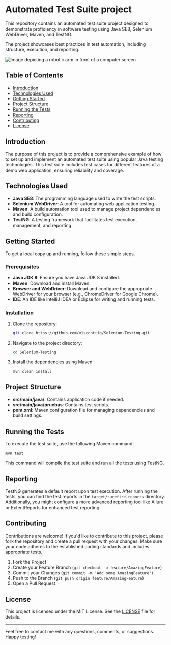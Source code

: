 # Automated Test Suite project

This repository contains an automated test suite project designed to demonstrate proficiency in software testing using Java SE8, Selenium WebDriver, Maven, and TestNG.

The project showcases best practices in test automation, including structure, execution, and reporting.

![Image depicting a robotic arm in front of a computer screen](https://visconttig.com/images/automated-testing2.jpg)

## Table of Contents

- [Introduction](#introduction)
- [Technologies Used](#technologies-used)
- [Getting Started](#getting-started)
- [Project Structure](#project-structure)
- [Running the Tests](#running-the-tests)
- [Reporting](#reporting)
- [Contributing](#contributing)
- [License](#license)

## Introduction

The purpose of this project is to provide a comprehensive example of how to set up and implement an automated test suite using popular Java testing technologies. This test suite includes test cases for different features of a demo web application, ensuring reliability and coverage.

## Technologies Used

- **Java SE8**: The programming language used to write the test scripts.
- **Selenium WebDriver**: A tool for automating web application testing.
- **Maven**: A build automation tool used to manage project dependencies and build configuration.
- **TestNG**: A testing framework that facilitates test execution, management, and reporting.

## Getting Started

To get a local copy up and running, follow these simple steps.

### Prerequisites

- **Java JDK 8**: Ensure you have Java JDK 8 installed.
- **Maven**: Download and install Maven.
- **Browser and WebDriver**: Download and configure the appropriate WebDriver for your browser (e.g., ChromeDriver for Google Chrome).
- **IDE**: An IDE like IntelliJ IDEA or Eclipse for writing and running tests.

### Installation

1. Clone the repository:

   ```bash
   git clone https://github.com/visconttig/Selenium-Testing.git
   ```

2. Navigate to the project directory:

   ```bash
   cd Selenium-Testing
   ```

3. Install the dependencies using Maven:

   ```bash
   mvn clean install
   ```

## Project Structure

- **src/main/java/**: Contains application code if needed.
- **src/main/java/pruebas**: Contains test scripts.
- **pom.xml**: Maven configuration file for managing dependencies and build settings.

## Running the Tests

To execute the test suite, use the following Maven command:

```bash
mvn test
```

This command will compile the test suite and run all the tests using TestNG.

## Reporting

TestNG generates a default report upon test execution. After running the tests, you can find the test reports in the `target/surefire-reports` directory. Additionally, you might configure a more advanced reporting tool like Allure or ExtentReports for enhanced test reporting.

## Contributing

Contributions are welcome! If you'd like to contribute to this project, please fork the repository and create a pull request with your changes. Make sure your code adheres to the established coding standards and includes appropriate tests.

1. Fork the Project
2. Create your Feature Branch (`git checkout -b feature/AmazingFeature`)
3. Commit your Changes (`git commit -m 'Add some AmazingFeature'`)
4. Push to the Branch (`git push origin feature/AmazingFeature`)
5. Open a Pull Request

## License

This project is licensed under the MIT License. See the [LICENSE](LICENSE) file for details.

---

Feel free to contact me with any questions, comments, or suggestions. Happy testing!
